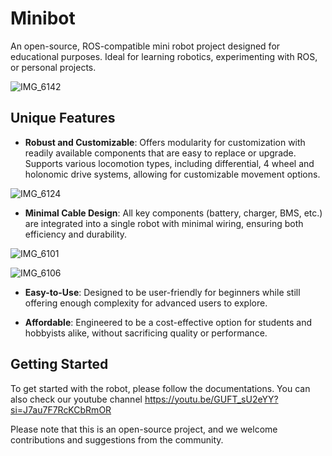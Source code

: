 # Minibot
An open-source, ROS-compatible mini robot project designed for educational purposes. Ideal for learning robotics, experimenting with ROS, or personal projects. 

![IMG_6142](https://github.com/user-attachments/assets/b4196bcc-1c60-4928-88bd-19318acb81ba)

## Unique Features
- **Robust and Customizable**: Offers modularity for customization with readily available components that are easy to replace or upgrade. Supports various locomotion types, including differential, 4 wheel and holonomic drive systems, allowing for customizable movement options.

![IMG_6124](https://github.com/user-attachments/assets/b58f25c6-24dd-42c1-b27c-4837a0b06d01)

- **Minimal Cable Design**: All key components (battery, charger, BMS, etc.) are integrated into a single robot with minimal wiring, ensuring both efficiency and durability.

![IMG_6101](https://github.com/user-attachments/assets/554815ef-a89c-46f1-b1be-22d6e6fe99c9)

![IMG_6106](https://github.com/user-attachments/assets/3ca01a9a-972a-4f5a-8c2f-313c6c734cdb)

- **Easy-to-Use**: Designed to be user-friendly for beginners while still offering enough complexity for advanced users to explore.

- **Affordable**: Engineered to be a cost-effective option for students and hobbyists alike, without sacrificing quality or performance.

## Getting Started
To get started with the robot, please follow the documentations. You can also check our youtube channel https://youtu.be/GUFT_sU2eYY?si=J7au7F7RcKCbRmOR

Please note that this is an open-source project, and we welcome contributions and suggestions from the community.




